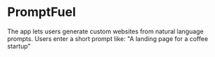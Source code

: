 # PromptFuel

The app lets users generate custom websites from natural language prompts.
Users enter a short prompt like:
"A landing page for a coffee startup"